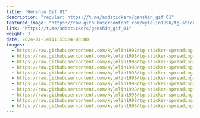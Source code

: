 ```yaml
---
title: "Genshin Gif 01"
description: "regular: https://t.me/addstickers/genshin_gif_01"
featured_image: "https://raw.githubusercontent.com/kylelin1998/tg-sticker-spreading-worldwide-images/main/img/62223b11-56f0-49c3-aa87-0c2f197dfa6d.jpg"
link: "https://t.me/addstickers/genshin_gif_01"
weight: 3
date: 2024-01-14T11:53:24+08:00
images:
  - https://raw.githubusercontent.com/kylelin1998/tg-sticker-spreading-worldwide-images/main/img/62223b11-56f0-49c3-aa87-0c2f197dfa6d.jpg
  - https://raw.githubusercontent.com/kylelin1998/tg-sticker-spreading-worldwide-images/main/img/320c19c2-503d-430b-a8b8-3d6b2c596cb9.jpg
  - https://raw.githubusercontent.com/kylelin1998/tg-sticker-spreading-worldwide-images/main/img/26e791a3-e8d6-44c5-a8f0-cf1b35a35214.jpg
  - https://raw.githubusercontent.com/kylelin1998/tg-sticker-spreading-worldwide-images/main/img/97a72025-be8c-4abd-b476-6e14e8bcfc1a.jpg
  - https://raw.githubusercontent.com/kylelin1998/tg-sticker-spreading-worldwide-images/main/img/549ee1c8-4fbf-4865-ab5f-2bd4b7fc7e24.jpg
  - https://raw.githubusercontent.com/kylelin1998/tg-sticker-spreading-worldwide-images/main/img/8069d1b0-beed-41b6-bdf2-009d76a82ee1.jpg
  - https://raw.githubusercontent.com/kylelin1998/tg-sticker-spreading-worldwide-images/main/img/a7220e88-b639-49db-bdfd-e80323350d25.jpg
  - https://raw.githubusercontent.com/kylelin1998/tg-sticker-spreading-worldwide-images/main/img/03371087-9ad6-4d0b-b153-8c84f356c190.jpg
  - https://raw.githubusercontent.com/kylelin1998/tg-sticker-spreading-worldwide-images/main/img/cb53d267-a6ed-4d2f-9527-25ad3b8042ff.jpg
  - https://raw.githubusercontent.com/kylelin1998/tg-sticker-spreading-worldwide-images/main/img/6a053149-a5e1-4272-b314-26c225d09455.jpg
  - https://raw.githubusercontent.com/kylelin1998/tg-sticker-spreading-worldwide-images/main/img/5bf8b0bd-6d3c-4214-9905-850168d60a0c.jpg
---
```


